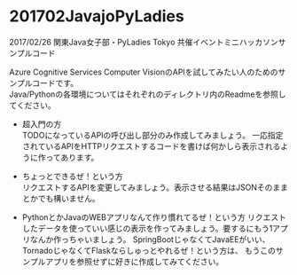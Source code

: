 # 201702JavajoPyLadies

2017/02/26 関東Java女子部・PyLadies Tokyo 共催イベントミニハッカソンサンプルコード

Azure Cognitive Services Computer VisionのAPIを試してみたい人のためのサンプルコードです。   
Java/Pythonの各環境についてはそれぞれのディレクトリ内のReadmeを参照してください。

- 超入門の方   
TODOになっているAPIの呼び出し部分のみ作成してみましょう。
一応指定されているAPIをHTTPリクエストするコードを書けば何かしら表示されるように作ってあります。

- ちょっとできるぜ！という方   
リクエストするAPIを変更してみましょう。表示させる結果はJSONそのままとかでも構いません。

- PythonとかJavaのWEBアプリなんて作り慣れてるぜ！という方
リクエストしたデータを使っていい感じの表示を作ってみましょう。要するにもう1アプリなんか作っちゃいましょう。
SpringBootじゃなくてJavaEEがいい、TornadoじゃなくてFlaskならしゅっとやれるぜ！という方は、
もうこのサンプルアプリを参照せずに好きに作成してみてください。

